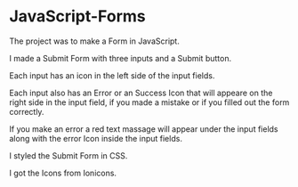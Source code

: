 # JavaScript-Forms

The project was to make a Form in JavaScript.

I made a Submit Form with three inputs and a Submit button.

Each input has an icon in the left side of the input fields.

Each input also has an Error or an Success Icon that will appeare on the right side in the input field, if you made a mistake or if you filled out the form correctly.

If you make an error a red text massage will appear under the input fields along with the error Icon inside the input fields. 

I styled the Submit Form in CSS.

I got the Icons from Ionicons.
